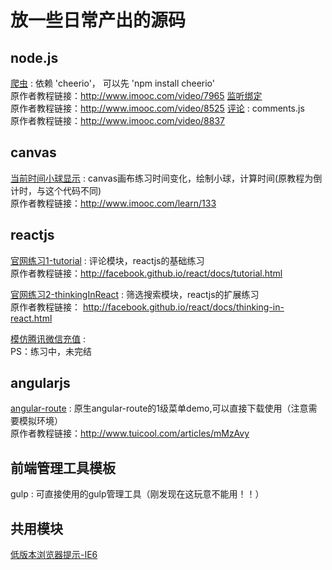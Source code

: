 放一些日常产出的源码
======

## node.js 
[爬虫](node/crawler.js) : 依赖 'cheerio'， 可以先 'npm install cheerio'<br/>
原作者教程链接：<http://www.imooc.com/video/7965>
[监听绑定](node/event.js) <br/>
原作者教程链接：<http://www.imooc.com/video/8525>
[评论](node/comments.js) : comments.js<br/>
原作者教程链接：<http://www.imooc.com/video/8837>


## canvas 
[当前时间小球显示](canvas/) : canvas画布练习时间变化，绘制小球，计算时间(原教程为倒计时，与这个代码不同) <br/>
原作者教程链接：<http://www.imooc.com/learn/133>
  

## reactjs
[官网练习1-tutorial](reactjs/tutorial.html) : 评论模块，reactjs的基础练习 <br/>
原作者教程链接：<http://facebook.github.io/react/docs/tutorial.html>

[官网练习2-thinkingInReact](reactjs/thinkingInReact.html) : 筛选搜索模块，reactjs的扩展练习 <br/>
原作者教程链接： <http://facebook.github.io/react/docs/thinking-in-react.html>

[模仿腾讯微信充值](reactjs/TencentPay/) : <br/>
PS：练习中，未完结


## angularjs 
[angular-route](angularjs/angular-route/) : 原生angular-route的1级菜单demo,可以直接下载使用（注意需要模拟环境） <br/>
原作者教程链接：<http://www.tuicool.com/articles/mMzAvy>

## 前端管理工具模板
gulp : 可直接使用的gulp管理工具（刚发现在这玩意不能用！！） <br/>


## 共用模块
[低版本浏览器提示-IE6](demo/LOWIEPROMPT.md) <br/>
